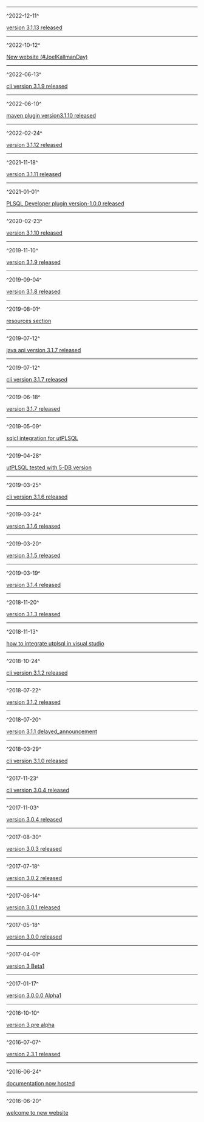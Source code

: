 ----------------------------------------------------------------------

^2022-12-11^

[version 3.1.13 released](_posts/2022-12-11-version3.1.13-released.md)

----------------------------------------------------------------------

^2022-10-12^

[New website (#JoelKallmanDay)](_posts/2022-10-11-new-website-design.md)

----------------------------------------------------------------------

^2022-06-13^

[cli version 3.1.9 released](_posts/2022-06-13-cli-version3.1.9-released.md)

----------------------------------------------------------------------

^2022-06-10^

[maven plugin version3.1.10 released](_posts/2022-06-10-maven-plugin-version3.1.10-released.md)

----------------------------------------------------------------------

^2022-02-24^

[version 3.1.12 released](_posts/2022-02-24-version3.1.12-released.md)

----------------------------------------------------------------------

^2021-11-18^

[version 3.1.11 released](_posts/2021-11-18-version3.1.11-released.md)

----------------------------------------------------------------------

^2021-01-01^

[PLSQL Developer plugin version-1.0.0 released](_posts/2021-01-01-PLSQL-Developer-plugin-version-1.0.0-released.md)

----------------------------------------------------------------------

^2020-02-23^

[version 3.1.10 released](_posts/2020-02-23-version3.1.10-released.md)

----------------------------------------------------------------------

^2019-11-10^

[version 3.1.9 released](_posts/2019-11-10-version3.1.9-released.md)

----------------------------------------------------------------------

^2019-09-04^

[version 3.1.8 released](_posts/2019-09-04-version3.1.8-released.md)

----------------------------------------------------------------------

^2019-08-01^

[resources section](_posts/2019-08-01-resources-section.md)

----------------------------------------------------------------------

^2019-07-12^

[java api version 3.1.7 released](_posts/2019-07-12-java-api-version3.1.7-released.md)

----------------------------------------------------------------------

^2019-07-12^

[cli version 3.1.7 released](_posts/2019-07-12-cli-version3.1.7-released.md)

----------------------------------------------------------------------

^2019-06-18^

[version 3.1.7 released](_posts/2019-06-18-version3.1.7-released.md)

----------------------------------------------------------------------

^2019-05-09^

[sqlcl integration for utPLSQL](_posts/2019-05-09-sqlcl-integration-for-utPLSQL.md)

----------------------------------------------------------------------

^2019-04-28^

[utPLSQL tested with 5-DB version](_posts/2019-04-28-utPLSQL-tested-with-5-DB-version.md)

----------------------------------------------------------------------

^2019-03-25^

[cli version 3.1.6 released](_posts/2019-03-25-cli-version3.1.6-released.md)

----------------------------------------------------------------------

^2019-03-24^

[version 3.1.6 released](_posts/2019-03-24-version3.1.6-released.md)

----------------------------------------------------------------------

^2019-03-20^

[version 3.1.5 released](_posts/2019-03-20-version3.1.5-released.md)

----------------------------------------------------------------------

^2019-03-19^

[version 3.1.4 released](_posts/2019-03-19-version3.1.4-released.md)

----------------------------------------------------------------------

^2018-11-20^

[version 3.1.3 released](_posts/2018-11-20-version3.1.3-released.md)

----------------------------------------------------------------------

^2018-11-13^

[how to integrate utplsql in visual studio](_posts/2018-11-13-howto-integrate-utplsql-in-visual-studio.md)

----------------------------------------------------------------------

^2018-10-24^

[cli version 3.1.2 released](_posts/2018-10-24-cli-version3.1.2-released.md)

----------------------------------------------------------------------

^2018-07-22^

[version 3.1.2 released](_posts/2018-07-22-version3.1.2-released.md)

----------------------------------------------------------------------

^2018-07-20^

[version 3.1.1 delayed_announcement](_posts/2018-07-20-version3.1.1-delayed_announcement.md)

----------------------------------------------------------------------

^2018-03-29^

[cli version 3.1.0 released](_posts/2018-03-29-cli-version3.1.0-released.md)

----------------------------------------------------------------------

^2017-11-23^

[cli version 3.0.4 released](_posts/2017-11-23-cli-version3.0.4-released.md)

----------------------------------------------------------------------

^2017-11-03^

[version 3.0.4 released](_posts/2017-11-03-version3.0.4-released.md)

----------------------------------------------------------------------

^2017-08-30^

[version 3.0.3 released](_posts/2017-08-30-version3.0.3-released.md)

----------------------------------------------------------------------

^2017-07-18^

[version 3.0.2 released](_posts/2017-07-18-version3.0.2-released.md)

----------------------------------------------------------------------

^2017-06-14^

[version 3.0.1 released](_posts/2017-06-14-version3.0.1-released.md)

----------------------------------------------------------------------

^2017-05-18^

[version 3.0.0 released](_posts/2017-05-18-version3.0.0-released.md)

----------------------------------------------------------------------

^2017-04-01^

[version 3 Beta1](_posts/2017-04-01-Version3Beta1.md)

----------------------------------------------------------------------

^2017-01-17^

[version 3.0.0.0 Alpha1](_posts/2017-01-17-Version3.0.0.0-Alpha1.md)

----------------------------------------------------------------------

^2016-10-10^

[version 3 pre alpha](_posts/2016-10-10-Version3-pre-alpha.md)

----------------------------------------------------------------------

^2016-07-07^

[version 2.3.1 released](_posts/2016-07-07-version-2-3-1-released.md)

----------------------------------------------------------------------

^2016-06-24^

[documentation now hosted](_posts/2016-06-24-documentation-now-hosted.md)

----------------------------------------------------------------------

^2016-06-20^

[welcome to new website](_posts/2016-06-20-welcome-to-new-website.md)

